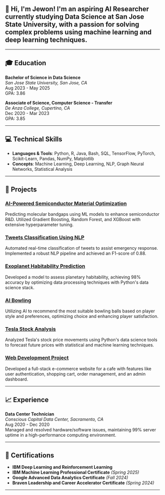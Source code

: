 
## 👋 Hi, I'm Jewon! I'm an aspiring AI Researcher currently studying Data Science at San Jose State University, with a passion for solving complex problems using machine learning and deep learning techniques.

---

## 🎓 Education

**Bachelor of Science in Data Science**  
*San Jose State University, San Jose, CA*  
Aug 2023 - May 2025  
GPA: 3.86  

**Associate of Science, Computer Science - Transfer**  
*De Anza College, Cupertino, CA*  
Dec 2020 - Mar 2023  
GPA: 3.85  

---

## 💻 Technical Skills

- **Languages & Tools**: Python, R, Java, Bash, SQL, TensorFlow, PyTorch, Scikit-Learn, Pandas, NumPy, Matplotlib
- **Concepts**: Machine Learning, Deep Learning, NLP, Graph Neural Networks, Statistical Analysis

---

## 🌟 Projects

### [AI-Powered Semiconductor Material Optimization](https://github.com/yeon971105/semiconductor-optimization)
Predicting molecular bandgaps using ML models to enhance semiconductor R&D. Utilized Gradient Boosting, Random Forest, and XGBoost with extensive hyperparameter tuning.

### [Tweets Classification Using NLP](https://github.com/yeon971105/tweets-classification)
Automated real-time classification of tweets to assist emergency response. Implemented a robust NLP pipeline and achieved an F1-score of 0.88.

### [Exoplanet Habitability Prediction](https://github.com/yeon971105/exoplanet-habitability)
Developed a model to assess planetary habitability, achieving 98% accuracy by optimizing data processing techniques with Python's data science stack.

### [AI Bowling](https://github.com/yeon971105/ai-bowling)
Utilizing AI to recommend the most suitable bowling balls based on player style and preferences, optimizing choice and enhancing player satisfaction.

### [Tesla Stock Analysis](https://github.com/yeon971105/tesla-stock-analysis)
Analyzed Tesla's stock price movements using Python's data science tools to forecast future prices with statistical and machine learning techniques.

### [Web Development Project](https://github.com/yeon971105/web-dev-ecommerce)
Developed a full-stack e-commerce website for a cafe with features like user authentication, shopping cart, order management, and an admin dashboard.

---

## 📈 Experience

**Data Center Technician**  
*Conscious Capital Data Center, Sacramento, CA*  
Aug 2020 - Dec 2020  
Managed and resolved hardware/software issues, maintaining 99% server uptime in a high-performance computing environment.

---

## 📜 Certifications

- **IBM Deep Learning and Reinforcement Learning**
- **IBM Machine Learning Professional Certificate** *(Spring 2025)*
- **Google Advanced Data Analytics Certificate** *(Fall 2024)*
- **Braven Leadership and Career Accelerator Certificate** *(Spring 2024)*

---

